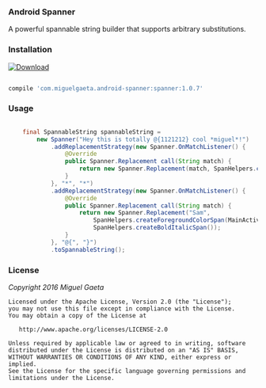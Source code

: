 ### Android Spanner

A powerful spannable string builder that supports arbitrary substitutions.

### Installation

[![Download](https://api.bintray.com/packages/mrkcsc/maven/com.miguelgaeta.spanner/images/download.svg)](https://bintray.com/mrkcsc/maven/com.miguelgaeta.spanner/_latestVersion)

```groovy

compile 'com.miguelgaeta.android-spanner:spanner:1.0.7'

```

### Usage

```java

    final SpannableString spannableString =
        new Spanner("Hey this is totally @{1121212} cool *miguel*!")
            .addReplacementStrategy(new Spanner.OnMatchListener() {
                @Override
                public Spanner.Replacement call(String match) {
                    return new Spanner.Replacement(match, SpanHelpers.createBoldSpan());
                }
            }, "*", "*")
            .addReplacementStrategy(new Spanner.OnMatchListener() {
                @Override
                public Spanner.Replacement call(String match) {
                    return new Spanner.Replacement("Sam",
                        SpanHelpers.createForegroundColorSpan(MainActivity.this, android.R.color.holo_red_dark),
                        SpanHelpers.createBoldItalicSpan());
                }
            }, "@{", "}")
            .toSpannableString();

```

### License

*Copyright 2016 Miguel Gaeta*

    Licensed under the Apache License, Version 2.0 (the "License");
    you may not use this file except in compliance with the License.
    You may obtain a copy of the License at

       http://www.apache.org/licenses/LICENSE-2.0

    Unless required by applicable law or agreed to in writing, software
    distributed under the License is distributed on an "AS IS" BASIS,
    WITHOUT WARRANTIES OR CONDITIONS OF ANY KIND, either express or implied.
    See the License for the specific language governing permissions and
    limitations under the License.

